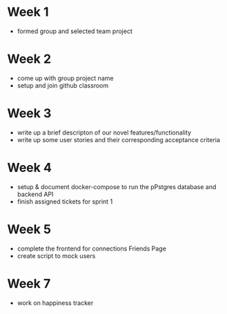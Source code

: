# Week 1
* formed group and selected team project

# Week 2
* come up with group project name
* setup and join github classroom

# Week 3
* write up a brief descripton of our novel features/functionality
* write up some user stories and their corresponding acceptance criteria

# Week 4
* setup & document docker-compose to run the pPstgres database and backend API
* finish assigned tickets for sprint 1

# Week 5
* complete the frontend for connections Friends Page 
* create script to mock users 

# Week 7
* work on happiness tracker
